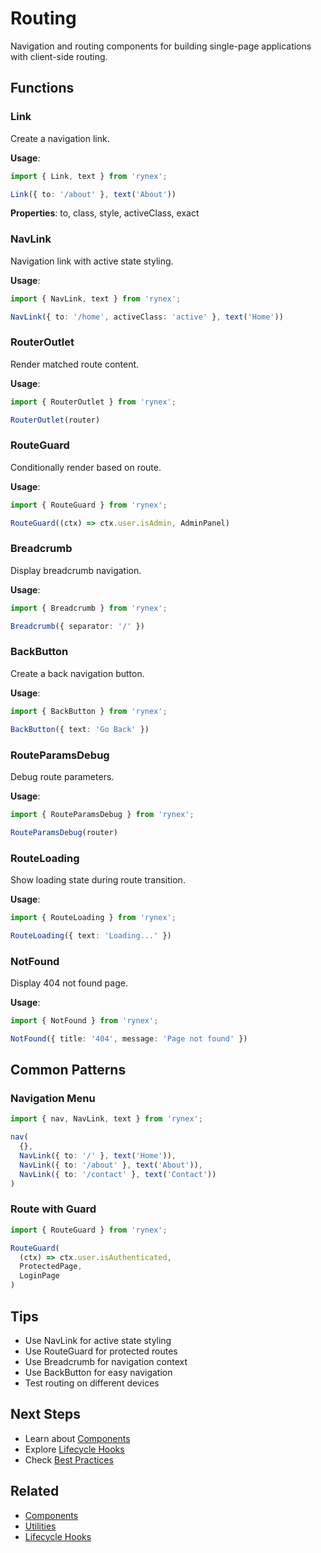 # Routing

Navigation and routing components for building single-page applications with client-side routing.

## Functions

### Link

Create a navigation link.

**Usage**:
```typescript
import { Link, text } from 'rynex';

Link({ to: '/about' }, text('About'))
```

**Properties**: to, class, style, activeClass, exact

### NavLink

Navigation link with active state styling.

**Usage**:
```typescript
import { NavLink, text } from 'rynex';

NavLink({ to: '/home', activeClass: 'active' }, text('Home'))
```

### RouterOutlet

Render matched route content.

**Usage**:
```typescript
import { RouterOutlet } from 'rynex';

RouterOutlet(router)
```

### RouteGuard

Conditionally render based on route.

**Usage**:
```typescript
import { RouteGuard } from 'rynex';

RouteGuard((ctx) => ctx.user.isAdmin, AdminPanel)
```

### Breadcrumb

Display breadcrumb navigation.

**Usage**:
```typescript
import { Breadcrumb } from 'rynex';

Breadcrumb({ separator: '/' })
```

### BackButton

Create a back navigation button.

**Usage**:
```typescript
import { BackButton } from 'rynex';

BackButton({ text: 'Go Back' })
```

### RouteParamsDebug

Debug route parameters.

**Usage**:
```typescript
import { RouteParamsDebug } from 'rynex';

RouteParamsDebug(router)
```

### RouteLoading

Show loading state during route transition.

**Usage**:
```typescript
import { RouteLoading } from 'rynex';

RouteLoading({ text: 'Loading...' })
```

### NotFound

Display 404 not found page.

**Usage**:
```typescript
import { NotFound } from 'rynex';

NotFound({ title: '404', message: 'Page not found' })
```

## Common Patterns

### Navigation Menu

```typescript
import { nav, NavLink, text } from 'rynex';

nav(
  {},
  NavLink({ to: '/' }, text('Home')),
  NavLink({ to: '/about' }, text('About')),
  NavLink({ to: '/contact' }, text('Contact'))
)
```

### Route with Guard

```typescript
import { RouteGuard } from 'rynex';

RouteGuard(
  (ctx) => ctx.user.isAuthenticated,
  ProtectedPage,
  LoginPage
)
```

## Tips

- Use NavLink for active state styling
- Use RouteGuard for protected routes
- Use Breadcrumb for navigation context
- Use BackButton for easy navigation
- Test routing on different devices

## Next Steps

- Learn about [Components](./components.md)
- Explore [Lifecycle Hooks](./lifecycle.md)
- Check [Best Practices](../best-practices.md)

## Related

- [Components](./components.md)
- [Utilities](./utilities.md)
- [Lifecycle Hooks](./lifecycle.md)
